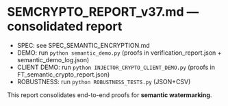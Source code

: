 # SEMCRYPTO_REPORT_v37.md — consolidated report
- SPEC: see SPEC_SEMANTIC_ENCRYPTION.md
- DEMO: run `python semantic_demo.py` (proofs in verification_report.json + semantic_demo_log.json)
- CLIENT DEMO: run `python INJECTOR_CRYPTO_CLIENT_DEMO.py` (proofs in FT_semantic_crypto_report.json)
- ROBUSTNESS: run `python ROBUSTNESS_TESTS.py` (JSON+CSV)

This report consolidates end-to-end proofs for **semantic watermarking**.
